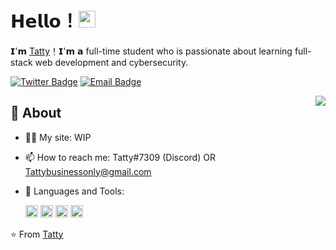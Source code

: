 # 𝗛𝗲𝗹𝗹𝗼！<img src="https://user-images.githubusercontent.com/5679180/79618120-0daffb80-80be-11ea-819e-d2b0fa904d07.gif" width="27px"> 

𝗜'𝗺 [Tatty](https://github.com/tattybusiness)！𝗜'𝗺 𝗮 full-time student who is passionate about learning full-stack web development and cybersecurity.

[![Twitter Badge](https://img.shields.io/badge/-Twitter-1da1f2?style=flat-square&labelColor=1da1f2&logo=twitter&logoColor=white&link=https://twitter.com/TattySound)](https://twitter.com/TattySound)
[![Email Badge](https://img.shields.io/badge/-Email-c14438?style=flat-square&logo=Gmail&logoColor=white&link=mailto:tattybusinessonly@gmail.com)](mailto:tattybusinessonly@gmail.com)

<img align="right" src="https://github-readme-stats.vercel.app/api?username=tattybusiness&show_icons=true&hide_border=true">

## 🧐 About

- 👨‍💻 My site: WIP
- 📫 How to reach me: Tatty#7309 (Discord) OR Tattybusinessonly@gmail.com
- 🌱 Languages and Tools: 

    <div>
        <code><img height="20" src="https://camo.githubusercontent.com/7174b5606541337e1e2141cf2e263bb296760fed8f5ab7c18b86fef667d7e1f4/687474703a2f2f696d672e736869656c64732e696f2f62616467652f2d5653253230436f64652d3030303030303f7374796c653d666f722d7468652d6261646765266c6f676f3d56697375616c2d73747564696f2d636f6465266c6f676f436f6c6f723d626c7565"></code>
        <code><img height="20" src="https://camo.githubusercontent.com/438a28ca94c7e09e3a1236eccac4d995ee7ddc330d6578c2ee8c26cd0581a1a4/687474703a2f2f696d672e736869656c64732e696f2f62616467652f2d4769746875622d3030303030303f7374796c653d666f722d7468652d6261646765266c6f676f3d476974687562266c6f676f436f6c6f723d677265656e"></code>
        <code><img height="20" src="https://camo.githubusercontent.com/2391113fdeae79d8b9543dd2cce0dd6f256b9ca29685baad6c42cd6953c27673/68747470733a2f2f696d672e736869656c64732e696f2f62616467652f2d48544d4c352d3030303030303f7374796c653d666f722d7468652d6261646765266c6f676f3d48544d4c35"></code>
        <code><img height="20" src="https://camo.githubusercontent.com/46a95861c8a0ac8df683bbd233ac098b579fa275080351a5f48541f21560da85/68747470733a2f2f696d672e736869656c64732e696f2f62616467652f2d435353332d3030303030303f7374796c653d666f722d7468652d6261646765266c6f676f3d43535333"></code>
    </div>


⭐️ From [Tatty](https://github.com/tattybusiness)
